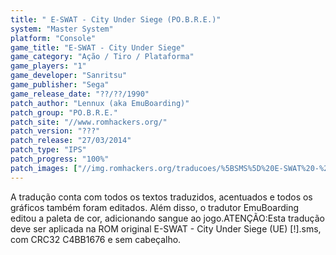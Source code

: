 ```yaml
---
title: " E-SWAT - City Under Siege (PO.B.R.E.)"
system: "Master System"
platform: "Console"
game_title: "E-SWAT - City Under Siege"
game_category: "Ação / Tiro / Plataforma"
game_players: "1"
game_developer: "Sanritsu"
game_publisher: "Sega"
game_release_date: "??/??/1990"
patch_author: "Lennux (aka EmuBoarding)"
patch_group: "PO.B.R.E."
patch_site: "//www.romhackers.org/"
patch_version: "???"
patch_release: "27/03/2014"
patch_type: "IPS"
patch_progress: "100%"
patch_images: ["//img.romhackers.org/traducoes/%5BSMS%5D%20E-SWAT%20-%20City%20Under%20Siege%20-%20POBRE%20-%2001.png","//img.romhackers.org/traducoes/%5BSMS%5D%20E-SWAT%20-%20City%20Under%20Siege%20-%20POBRE%20-%2002.png","//img.romhackers.org/traducoes/%5BSMS%5D%20E-SWAT%20-%20City%20Under%20Siege%20-%20POBRE%20-%2003.png"]
---
```

A tradução conta com todos os textos traduzidos, acentuados e todos os gráficos também foram editados. Além disso, o tradutor EmuBoarding editou a paleta de cor, adicionando sangue ao jogo.ATENÇÃO:Esta tradução deve ser aplicada na ROM original E-SWAT - City Under Siege (UE) [!].sms, com CRC32 C4BB1676 e sem cabeçalho.